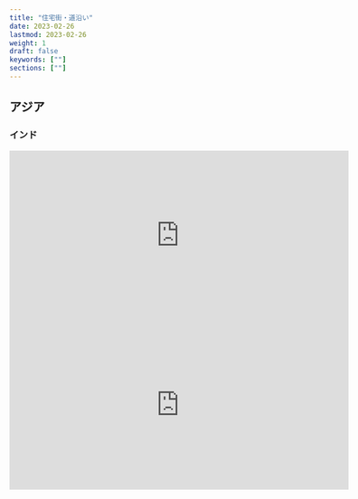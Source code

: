 ```yaml
---
title: "住宅街・道沿い"
date: 2023-02-26
lastmod: 2023-02-26
weight: 1
draft: false
keywords: [""]
sections: [""]
---
```



## アジア
### インド

<div class="googlemap-if">
<iframe src="https://www.google.com/maps/embed?pb=!4v1677998646949!6m8!1m7!1sgfxwa0hFaSLaOpFKpCfB6g!2m2!1d12.25069124368757!2d76.63278971828433!3f87.77250413498383!4f-0.8944589066536537!5f2.852619956404351" width="600" height="300" style="border:0;" allowfullscreen="" loading="lazy" referrerpolicy="no-referrer-when-downgrade"></iframe>
<iframe src="https://www.google.com/maps/embed?pb=!4v1677998475773!6m8!1m7!1ssnHawarAgKIXL0yAtRLWrQ!2m2!1d12.21545315353623!2d78.05666715783202!3f245.7579591037182!4f2.174558204197197!5f0.4000000000000002" width="600" height="300" style="border:0;" allowfullscreen="" loading="lazy" referrerpolicy="no-referrer-when-downgrade"></iframe>
</div>